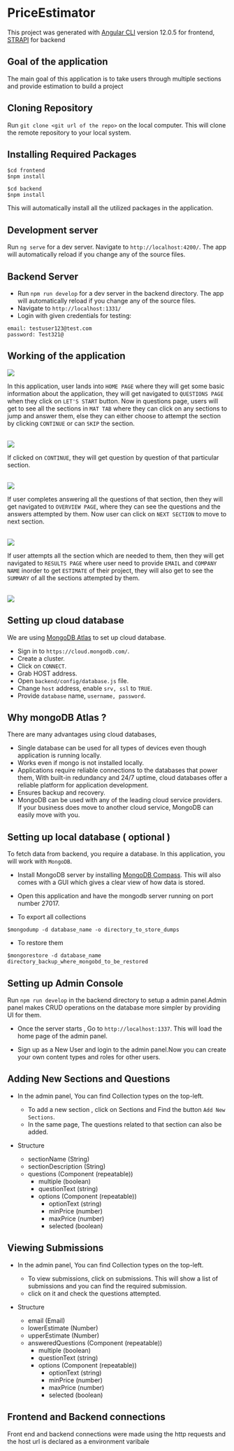 # PriceEstimator

This project was generated with [Angular CLI](https://github.com/angular/angular-cli) version 12.0.5 for frontend, [STRAPI](https://strapi.io/) for backend

## Goal of the application

The main goal of this application is to take users through multiple sections and provide estimation to build a project

## Cloning Repository 

Run `git clone <git url of the repo>` on the local computer. This will clone the remote repository to your local system.

## Installing Required Packages

```
$cd frontend
$npm install
```
```
$cd backend
$npm install
```

This will automatically install all the utilized packages in the application.

## Development server

Run `ng serve` for a dev server. Navigate to `http://localhost:4200/`. The app will automatically reload if you change any of the source files.

## Backend Server

* Run `npm run develop` for a dev server in the backend directory. The app will automatically reload if you change any of the source files.
* Navigate to `http://localhost:1331/`
* Login with given credentials for testing:
```
email: testuser123@test.com
password: Test321@
```


## Working of the application
<img src="https://github.com/praveen097/Bit-Mango-Project-1/blob/main/frontend/src/assets/Landing-Page.png"/>

In this application, user lands into  `HOME PAGE` where they will get some basic information about the application, they will get navigated to `QUESTIONS PAGE` when they click on `LET'S START` button.
Now in questions page, users
will get to see all the sections in `MAT TAB` where they can click on any sections to jump and answer them, else they can either choose to attempt the section by 
clicking `CONTINUE` or can `SKIP` the section.
<div><br><img src="https://github.com/praveen097/Bit-Mango-Project-1/blob/main/frontend/src/assets/Questions-Page-Information.png"/><br><div>
 
 If clicked on `CONTINUE`, they will get question by question of that particular section. 
<div><br><img src="https://github.com/praveen097/Bit-Mango-Project-1/blob/main/frontend/src/assets/Questions-Page.png"/><br><div>
 
If user completes answering 
all the questions of that section, then they will get navigated to `OVERVIEW PAGE`, where they can see the questions and the answers attempted by them. Now user 
can click on `NEXT SECTION` to move to next section. 
<div><br><img src="https://github.com/praveen097/Bit-Mango-Project-1/blob/main/frontend/src/assets/Overview-Page.png"/><br><div>
 
If user attempts all the section which are needed to them, then they will get navigated to `RESULTS PAGE` where 
user need to provide `EMAIL` and `COMPANY NAME` inorder to get `ESTIMATE` of their project, they will also get to see the `SUMMARY` of all the sections attempted by 
them.
<div><br><img src="https://github.com/praveen097/Bit-Mango-Project-1/blob/main/frontend/src/assets/Results-Page.png"/><br><div>

 
 ## Setting up cloud database
 
 We are using [MongoDB Atlas](https://cloud.mongodb.com/) to set up cloud database.
 * Sign in to ` https://cloud.mongodb.com/ `.
 * Create a cluster.
 * Click on `CONNECT`.
 * Grab HOST address. 
 * Open `backend/config/database.js` file.
 * Change `host` address, enable `srv, ssl` to `TRUE`.
 * Provide `database` name, `username, password`.
 
 ## Why mongoDB Atlas ?
 
 There are many advantages using cloud databases, 
 * Single database can be used for all types of devices even though application is running locally.
 * Works even if mongo is not installed locally.
 * Applications require reliable connections to the databases that power them, With built-in redundancy and 24/7 uptime, cloud databases offer a reliable platform for application development.
 * Ensures backup and recovery.
 * MongoDB can be used with any of the leading cloud service providers. If your business does move to another cloud service, MongoDB can easily move with you.
 
 ## Setting up local database ( optional )

To fetch data from backend, you require a database. In this application, you will work with `MongoDB`.

  * Install MongoDB server by installing [MongoDB Compass](https://www.mongodb.com/try/download/compass). This will also comes with a GUI which gives a clear view of how data is stored.

  * Open this application and have the mongodb server running on port number 27017.
  * To export all collections
 ```
 $mongodump -d database_name -o directory_to_store_dumps
 ```
 * To restore them
 ```
 $mongorestore -d database_name directory_backup_where_mongobd_to_be_restored
 ```
  
## Setting up Admin Console

Run `npm run develop` in the backend directory to setup a admin panel.Admin panel makes CRUD operations on the database more simpler by providing UI for them.

  * Once the server starts , Go to `http://localhost:1337`. This will load the home page of the admin panel.

  * Sign up as a New User and login to the admin panel.Now you can create your own content types and roles for other users.

## Adding New Sections and Questions 

- In the admin panel, You can find Collection types on the top-left.

  * To add a new section , click on Sections and Find the button `Add New Sections`.
  * In the same page, The questions related to that section can also be added. 
- Structure
  * sectionName (String)
  * sectionDescription (String)
  * questions (Component (repeatable))
    * multiple (boolean)
    * questionText (string)
    * options (Component (repeatable))
      * optionText (string)
      * minPrice (number)
      * maxPrice (number)
      * selected (boolean)

## Viewing Submissions

- In the admin panel, You can find Collection types on the top-left.

  * To view submissions, click on submissions. This will show a list of submissions and you can find the required submission.
  * click on it and check the questions attempted.
- Structure
  * email (Email)
  * lowerEstimate (Number)
  * upperEstimate (Number)
  * answeredQuestions (Component (repeatable))
    * multiple (boolean)
    * questionText (string)
    * options (Component (repeatable))
      * optionText (string)
      * minPrice (number)
      * maxPrice (number)
      * selected (boolean)
  
## Frontend and Backend connections
Front end and backend connections were made using the http requests and the host url is declared as a environment varibale
